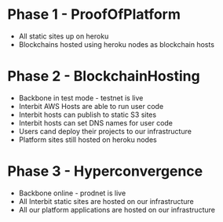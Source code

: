 # Phase 1 - ProofOfPlatform
- All static sites up on heroku
- Blockchains hosted using heroku nodes as blockchain hosts

# Phase 2 - BlockchainHosting
- Backbone in test mode - testnet is live
- Interbit AWS Hosts are able to run user code
- Interbit hosts can publish to static S3 sites
- Interbit hosts can set DNS names for user code
- Users cand deploy their projects to our infrastructure
- Platform sites still hosted on heroku nodes

# Phase 3 - Hyperconvergence
- Backbone online - prodnet is live
- All Interbit static sites are hosted on our infrastructure
- All our platform applications are hosted on our infrastructure
